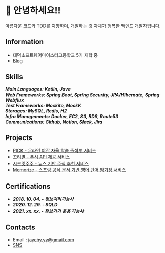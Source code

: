 # 🦑 안녕하세요!!
아름다운 코드와 TDD를 지향하며, 개발하는 것 자체가 행복한 백엔드 개발자입니다.  

## Information
- 대덕소프트웨어마이스터고등학교 5기 재학 중
- [Blog](https://velog.io/@dhwlddjgmanf)  

## Skills
***Main Languages: Kotlin, Java***  
***Web Frameworks: Spring Boot, Spring Security, JPA/Hibernate, Spring Webflux***  
***Test Frameworks: Mockito, MockK***  
***Storages: MySQL, Redis, H2***  
***Infra Managements: Docker, EC2, S3, RDS, Route53***  
***Communications: Github, Notion, Slack, Jira***  

## Projects
- [PICK - 온라인 야간 자율 학습 출석부 서비스](https://github.com/DSM-PICK/pick-server-Saturn)  
- [꼬리별 - 푸시 API 제공 서비스](https://github.com/KKoribyeol)  
- [시크릿주주 - 뉴스 기반 주식 추천 서비스](https://github.com/secret-juju/rosa)  
- [Memorize - 스프링 공식 문서 기반 영어 단어 암기장 서비스](https://github.com/jaychy-yy/memorize)  

## Certifications
- ***2018. 10. 04. - 정보처리기능사***
- ***2020. 12. 29. - SQLD***
- ***2021. xx. xx. - 정보기기 운용 기능사***

## Contacts
- Email : jaychy.yy@gmail.com  
- [SNS](https://www.facebook.com/profile.php?id=100011390962545)   
